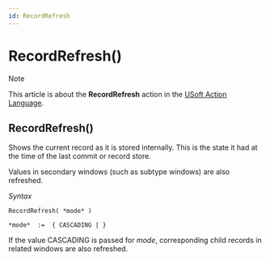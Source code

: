 ```yaml
---
id: RecordRefresh
---
```


# RecordRefresh()



> [!NOTE]
> This article is about the **RecordRefresh** action in the [USoft Action Language](/docs/Task%20flow/Action%20Language%20reference/USoft%20Action%20Language.md).

## **RecordRefresh()**

Shows the current record as it is stored internally. This is the state it had at the time of the last commit or record store.

Values in secondary windows (such as subtype windows) are also refreshed.

*Syntax*

```
RecordRefresh( *mode* )

*mode*  :=  { CASCADING | }
```

If the value CASCADING is passed for *mode*, corresponding child records in related windows are also refreshed.